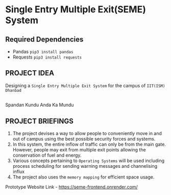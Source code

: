# Single Entry Multiple Exit(SEME)  System

## Required Dependencies
- Pandas `pip3 install pandas`
- Requests `pip3 install requests`

## PROJECT IDEA
Designing a `Single Entry Multiple Exit System` for the campus of `IIT(ISM) Dhanbad` 

##
Spandan Kundu Anda Ka Mundu

## PROJECT BRIEFINGS
1. The project devises a way to allow people to conveniently move in and out of campus using the best possible security forces and systems.
2. In this system, the entire inflow of traffic can only be from the main gate. However, people may exit from multiple exit points allowing the conservation of fuel and energy. 
3. Various concepts pertaining to `Operating Systems` will be used including process scheduling for sending warning messages and channelising influx
4. The project also uses the `memory mapping` for efficient space usage.

Prototype Website Link - https://seme-frontend.onrender.com/
